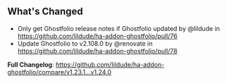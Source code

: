 ## What's Changed
* Only get Ghostfolio release notes if Ghostfolio updated by @lildude in https://github.com/lildude/ha-addon-ghostfolio/pull/76
* Update Ghostfolio to v2.108.0 by @renovate in https://github.com/lildude/ha-addon-ghostfolio/pull/78


**Full Changelog**: https://github.com/lildude/ha-addon-ghostfolio/compare/v1.23.1...v1.24.0
